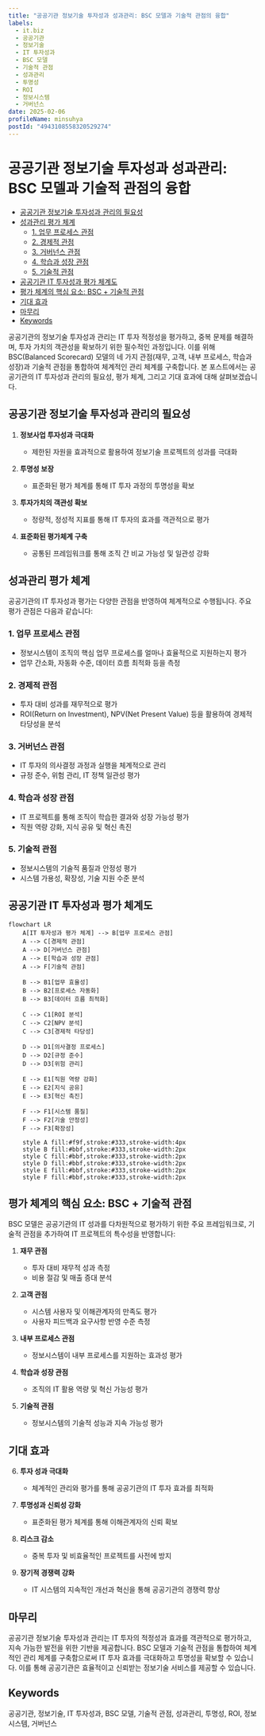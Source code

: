 ```yaml
---
title: "공공기관 정보기술 투자성과 성과관리: BSC 모델과 기술적 관점의 융합"
labels:
  - it.biz
  - 공공기관
  - 정보기술
  - IT 투자성과
  - BSC 모델
  - 기술적 관점
  - 성과관리
  - 투명성
  - ROI
  - 정보시스템
  - 거버넌스
date: 2025-02-06
profileName: minsuhya
postId: "4943108558320529274"
---
```



# 공공기관 정보기술 투자성과 성과관리: BSC 모델과 기술적 관점의 융합

<!-- mtoc-start -->

- [공공기관 정보기술 투자성과 관리의 필요성](#공공기관-정보기술-투자성과-관리의-필요성)
- [성과관리 평가 체계](#성과관리-평가-체계)
  - [1. 업무 프로세스 관점](#1-업무-프로세스-관점)
  - [2. 경제적 관점](#2-경제적-관점)
  - [3. 거버넌스 관점](#3-거버넌스-관점)
  - [4. 학습과 성장 관점](#4-학습과-성장-관점)
  - [5. 기술적 관점](#5-기술적-관점)
- [공공기관 IT 투자성과 평가 체계도](#공공기관-it-투자성과-평가-체계도)
- [평가 체계의 핵심 요소: BSC + 기술적 관점](#평가-체계의-핵심-요소-bsc--기술적-관점)
- [기대 효과](#기대-효과)
- [마무리](#마무리)
- [Keywords](#keywords)

<!-- mtoc-end -->

공공기관의 정보기술 투자성과 관리는 IT 투자 적정성을 평가하고, 중복 문제를 해결하며, 투자 가치의 객관성을 확보하기 위한 필수적인 과정입니다. 이를 위해 BSC(Balanced Scorecard) 모델의 네 가지 관점(재무, 고객, 내부 프로세스, 학습과 성장)과 기술적 관점을 통합하여 체계적인 관리 체계를 구축합니다. 본 포스트에서는 공공기관의 IT 투자성과 관리의 필요성, 평가 체계, 그리고 기대 효과에 대해 살펴보겠습니다.

## 공공기관 정보기술 투자성과 관리의 필요성

1. **정보사업 투자성과 극대화**

   - 제한된 자원을 효과적으로 활용하여 정보기술 프로젝트의 성과를 극대화

2. **투명성 보장**

   - 표준화된 평가 체계를 통해 IT 투자 과정의 투명성을 확보

3. **투자가치의 객관성 확보**

   - 정량적, 정성적 지표를 통해 IT 투자의 효과를 객관적으로 평가

4. **표준화된 평가체계 구축**
   - 공통된 프레임워크를 통해 조직 간 비교 가능성 및 일관성 강화

## 성과관리 평가 체계

공공기관의 IT 투자성과 평가는 다양한 관점을 반영하여 체계적으로 수행됩니다. 주요 평가 관점은 다음과 같습니다:

### 1. 업무 프로세스 관점

- 정보시스템이 조직의 핵심 업무 프로세스를 얼마나 효율적으로 지원하는지 평가
- 업무 간소화, 자동화 수준, 데이터 흐름 최적화 등을 측정

### 2. 경제적 관점

- 투자 대비 성과를 재무적으로 평가
- ROI(Return on Investment), NPV(Net Present Value) 등을 활용하여 경제적 타당성을 분석

### 3. 거버넌스 관점

- IT 투자의 의사결정 과정과 실행을 체계적으로 관리
- 규정 준수, 위험 관리, IT 정책 일관성 평가

### 4. 학습과 성장 관점

- IT 프로젝트를 통해 조직이 학습한 결과와 성장 가능성 평가
- 직원 역량 강화, 지식 공유 및 혁신 촉진

### 5. 기술적 관점

- 정보시스템의 기술적 품질과 안정성 평가
- 시스템 가용성, 확장성, 기술 지원 수준 분석

## 공공기관 IT 투자성과 평가 체계도

```mermaid
flowchart LR
    A[IT 투자성과 평가 체계] --> B[업무 프로세스 관점]
    A --> C[경제적 관점]
    A --> D[거버넌스 관점]
    A --> E[학습과 성장 관점]
    A --> F[기술적 관점]

    B --> B1[업무 효율성]
    B --> B2[프로세스 자동화]
    B --> B3[데이터 흐름 최적화]

    C --> C1[ROI 분석]
    C --> C2[NPV 분석]
    C --> C3[경제적 타당성]

    D --> D1[의사결정 프로세스]
    D --> D2[규정 준수]
    D --> D3[위험 관리]

    E --> E1[직원 역량 강화]
    E --> E2[지식 공유]
    E --> E3[혁신 촉진]

    F --> F1[시스템 품질]
    F --> F2[기술 안정성]
    F --> F3[확장성]

    style A fill:#f9f,stroke:#333,stroke-width:4px
    style B fill:#bbf,stroke:#333,stroke-width:2px
    style C fill:#bbf,stroke:#333,stroke-width:2px
    style D fill:#bbf,stroke:#333,stroke-width:2px
    style E fill:#bbf,stroke:#333,stroke-width:2px
    style F fill:#bbf,stroke:#333,stroke-width:2px
```

## 평가 체계의 핵심 요소: BSC + 기술적 관점

BSC 모델은 공공기관의 IT 성과를 다차원적으로 평가하기 위한 주요 프레임워크로, 기술적 관점을 추가하여 IT 프로젝트의 특수성을 반영합니다:

1. **재무 관점**

   - 투자 대비 재무적 성과 측정
   - 비용 절감 및 매출 증대 분석

2. **고객 관점**

   - 시스템 사용자 및 이해관계자의 만족도 평가
   - 사용자 피드백과 요구사항 반영 수준 측정

3. **내부 프로세스 관점**

   - 정보시스템이 내부 프로세스를 지원하는 효과성 평가

4. **학습과 성장 관점**

   - 조직의 IT 활용 역량 및 혁신 가능성 평가

5. **기술적 관점**
   - 정보시스템의 기술적 성능과 지속 가능성 평가

## 기대 효과

6. **투자 성과 극대화**

   - 체계적인 관리와 평가를 통해 공공기관의 IT 투자 효과를 최적화

7. **투명성과 신뢰성 강화**

   - 표준화된 평가 체계를 통해 이해관계자의 신뢰 확보

8. **리스크 감소**

   - 중복 투자 및 비효율적인 프로젝트를 사전에 방지

9. **장기적 경쟁력 강화**
   - IT 시스템의 지속적인 개선과 혁신을 통해 공공기관의 경쟁력 향상

## 마무리

공공기관 정보기술 투자성과 관리는 IT 투자의 적정성과 효과를 객관적으로 평가하고, 지속 가능한 발전을 위한 기반을 제공합니다. BSC 모델과 기술적 관점을 통합하여 체계적인 관리 체계를 구축함으로써 IT 투자 효과를 극대화하고 투명성을 확보할 수 있습니다. 이를 통해 공공기관은 효율적이고 신뢰받는 정보기술 서비스를 제공할 수 있습니다.

## Keywords

공공기관, 정보기술, IT 투자성과, BSC 모델, 기술적 관점, 성과관리, 투명성, ROI, 정보시스템, 거버넌스